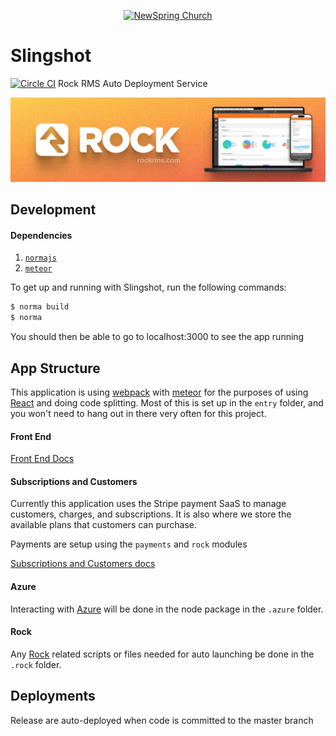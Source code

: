 <p align="center" >
  <a href="http://newspring.cc">
    <img src="https://s3.amazonaws.com/ns.images/newspring/icons/newspring-church-logo-black.png" alt="NewSpring Church" title="NewSpring Church" />
  </a>
</p>

# Slingshot
[![Circle CI](https://circleci.com/gh/NewSpring/Slingshot.svg?style=svg)](https://circleci.com/gh/NewSpring/Slingshot)
Rock RMS Auto Deployment Service

![Rock RMS](https://raw.githubusercontent.com/SparkDevNetwork/Rock/develop/Images/github-banner.png)



## Development

#### Dependencies
1. [`normajs`](https://www.npmjs.com/package/normajs)
2. [`meteor`](https://meteor.com)

To get up and running with Slingshot, run the following commands:

```bash
$ norma build
$ norma

```

You should then be able to go to localhost:3000 to see the app running


## App Structure

This application is using [webpack](https://atmospherejs.com/webpack/webpack) with [meteor](https://meteor.com) for the purposes of using [React](http://facebook.github.io/react/) and doing code splitting. Most of this is set up in the `entry` folder, and you won't need to hang out in there very often for this project.

#### Front End

[Front End Docs](.docs/front-end.md)

#### Subscriptions and Customers

Currently this application uses the Stripe payment SaaS to manage customers, charges, and subscriptions. It is also where we store the available plans that customers can purchase.

Payments are setup using the `payments` and `rock` modules

[Subscriptions and Customers docs](.docs/payments.md)


#### Azure

Interacting with [Azure](https://azure.microsoft.com/en-us/) will be done in the node package in the `.azure` folder.

#### Rock

Any [Rock](http://www.rockrms.com/) related scripts or files needed for auto launching be done in the `.rock` folder.

## Deployments

Release are auto-deployed when code is committed to the master branch
